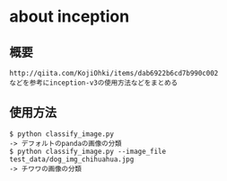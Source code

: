 # about inception

## 概要
```
http://qiita.com/KojiOhki/items/dab6922b6cd7b990c002
などを参考にinception-v3の使用方法などをまとめる
```

## 使用方法
```
$ python classify_image.py
-> デフォルトのpandaの画像の分類
$ python classify_image.py --image_file test_data/dog_img_chihuahua.jpg
-> チワワの画像の分類
```
